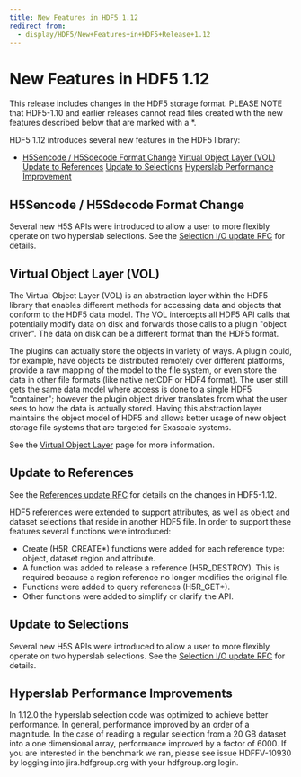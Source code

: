 ```yaml
---
title: New Features in HDF5 1.12
redirect from: 
  - display/HDF5/New+Features+in+HDF5+Release+1.12
---
```


# New Features in HDF5 1.12

This release includes changes in the HDF5 storage format. PLEASE NOTE that HDF5-1.10 and earlier releases cannot read files created with the new features described below that are marked with a \*.

HDF5 1.12 introduces several new features in the HDF5 library:

* <a href="#encode-decode">H5Sencode / H5Sdecode Format Change</a>
<a href="#vol">Virtual Object Layer (VOL)</a>
<a href="#references">Update to References</a>
<a href="#selections">Update to Selections</a>
<a href="#hyperslab">Hyperslab Performance Improvement</a>

<h2 id="encode-decode">H5Sencode / H5Sdecode Format Change</h2>

Several new H5S APIs were introduced to allow a user to more flexibly operate on two hyperslab selections.  See the [Selection I/O update RFC](https://support.hdfgroup.org/releases/hdf5/documentation/rfc/H5Sencode_format.docx.pdf) for details.


<h2 id="vol">Virtual Object Layer (VOL)</h2>

The Virtual Object Layer (VOL) is an abstraction layer within the HDF5 library that enables different methods for accessing data and objects that conform to the HDF5 data model. The VOL intercepts all HDF5 API calls that potentially modify data on disk and forwards those calls to a plugin "object driver". The data on disk can be a different format than the HDF5 format.


The plugins can actually store the objects in variety of ways. A plugin could, for example, have objects be distributed remotely over different platforms, provide a raw mapping of the model to the file system, or even store the data in other file formats (like native netCDF or HDF4 format). The user still gets the same data model where access is done to a single HDF5 \"container\"; however the plugin object driver translates from what the user sees to how the data is actually stored. Having this abstraction layer maintains the object model of HDF5 and allows better usage of new object storage file systems that are targeted for Exascale systems.

See the [Virtual Object Layer](/documentation/hdf5/latest/_h5_v_l__u_g.html#sec_vol) page for more information.


<h2 id="references">Update to References</h2>

See the [References update RFC](https://support.hdfgroup.org/releases/hdf5/documentation/rfc/RFC_Update_to_HDF5_References.pdf) for details on the changes in HDF5-1.12.

HDF5 references were extended to support attributes, as well as object and dataset selections that reside in another HDF5 file. In order to support these features several functions were introduced:

* Create (H5R_CREATE\*) functions were added for each reference type: object, dataset region and attribute.
* A function was added to release a reference (H5R_DESTROY). This is required because a region reference no longer modifies the original file.
* Functions were added to query references (H5R_GET\*).
* Other functions were added to simplify or clarify the API.

<h2 id="selections">Update to Selections</h2>

Several new H5S APIs were introduced to allow a user to more flexibly operate on two hyperslab selections.  See the [Selection I/O update RFC](https://support.hdfgroup.org/releases/hdf5/documentation/rfc/selection_io_RFC_210610.pdf) for details.

<h2 id="hyperslab">Hyperslab Performance Improvements</h2>

In 1.12.0 the hyperslab selection code was optimized to achieve better performance. In general, performance improved by an order of a magnitude. In the case of reading a regular selection from a 20 GB dataset into a one dimensional array, performance improved by a factor of 6000. If you are interested in the benchmark we ran, please see issue HDFFV-10930 by logging into jira.hdfgroup.org with your hdfgroup.org login.

